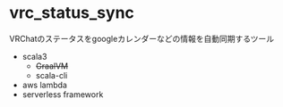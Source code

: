# vrc_status_sync
VRChatのステータスをgoogleカレンダーなどの情報を自動同期するツール

- scala3
  - ~~GraalVM~~
  - scala-cli
- aws lambda
- serverless framework
